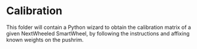 # Calibration

This folder will contain a Python wizard to obtain the calibration matrix of a given NextWheeled SmartWheel, by following the instructions and affixing known weights on the pushrim.
